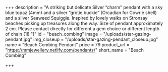 +++
description = "A striking but delicate Silver “charm” pendant with a sky blue topaz (4mm) and a silver “grotie buckie” (Orcadian for Cowrie shell) and a silver Seaweed Squiggle. Inspired by lovely walks on Stronsay beaches picking up treasures along the way. Size of pendant approximately 2 cm. Please contact directly for different a gem choice or different length of chain (18 \")"
id = "beach_combing"
image = "/uploads/star-gazing-pendant.jpg"
img_closeup = "/uploads/star-gazing-pendant_closeup.jpg"
name = "Beach Combing Pendant"
price = 79
product_url = "https://mmjewellery.netlify.com/pendants/"
short_name = "Beach Combing"

+++
